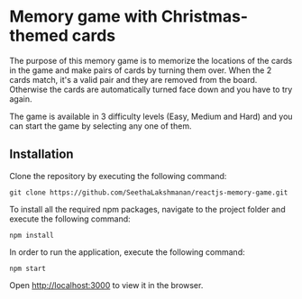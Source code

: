 # Memory game with Christmas-themed cards

The purpose of this memory game is to memorize the locations of the cards in the game and make pairs of cards by turning them over. When the 2 cards match, it's a valid pair and they are removed from the board. Otherwise the cards are automatically turned face down and you have to try again.

The game is available in 3 difficulty levels (Easy, Medium and Hard) and you can start the game by selecting any one of them.

## Installation

Clone the repository by executing the following command:

    git clone https://github.com/SeethaLakshmanan/reactjs-memory-game.git

To install all the required npm packages, navigate to the project folder and execute the following command:

    npm install

In order to run the application, execute the following command:

    npm start

Open [http://localhost:3000](http://localhost:3000) to view it in the browser.

